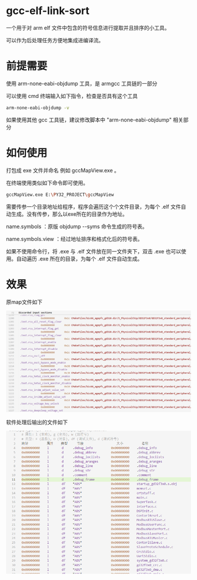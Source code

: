 # gcc-elf-link-sort
一个用于对 arm elf 文件中包含的符号信息进行提取并且排序的小工具。

可以作为后处理任务方便地集成进编译流。

# 前提需要

使用 arm-none-eabi-objdump 工具，是 armgcc 工具链的一部分

可以使用 cmd 终端输入如下指令，检查是否具有这个工具

```sh
arm-none-eabi-objdump -v
```

如果使用其他 gcc 工具链，建议修改脚本中 "arm-none-eabi-objdump" 相关部分

# 如何使用

打包成 exe 文件并命名 例如 gccMapView.exe 。

在终端使用类似如下命令即可使用。

```sh
gccMapView.exe E:\PY32_PROJECT\gccMapView
```



需要传参一个目录地址给程序，程序会遍历这个个文件目录，为每个 .elf 文件自动生成。没有传参，那么以exe所在的目录作为地址。

name.symbols ：原版 objdump --syms 命令生成的符号表。

name.symbols.view ：经过地址排序和格式化后的符号表。



如果不使用命令行，将 .exe 与 .elf 文件放在同一文件夹下，双击 .exe 也可以使用。自动遍历 .exe 所在的目录，为每个 .elf 文件自动生成。

# 效果

原map文件如下

![原map](/README.DATA/原map.png)

软件处理后输出的文件如下

![整理输出](/README.DATA/整理输出.png)
